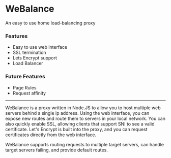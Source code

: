 # WeBalance

An easy to use home load-balancing proxy

### Features
* Easy to use web interface
* SSL termination
* Lets Encrypt support
* Load Balancer

### Future Features
* Page Rules
* Request affinity

---

WeBalance is a proxy written in Node.JS to allow you to host multiple web servers behind a single ip address. Using the web interface, you can expose new routes and route them to servers in your local network. You can also quickly enable SSL, allowing clients that support SNI to see a valid certificate. Let's Encrypt is built into the proxy, and you can request certificates directly from the web interface. 

WeBalance supports routing requests to multiple target servers, can handle target servers failing, and provide default routes.


